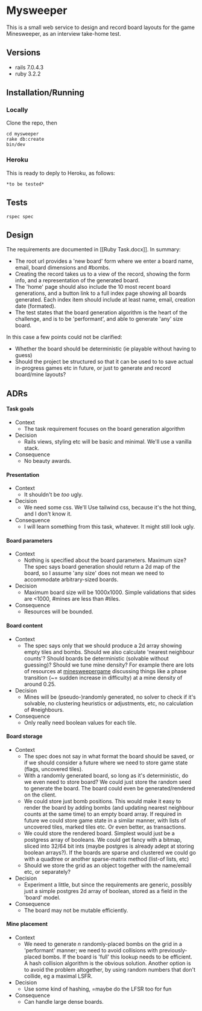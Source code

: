 # Mysweeper

This is a small web service to design and record board layouts for the game Minesweeper, as an interview take-home test.

## Versions

- rails 7.0.4.3
- ruby 3.2.2

## Installation/Running

### Locally

Clone the repo, then

```
cd mysweeper
rake db:create
bin/dev
```

### Heroku

This is ready to deply to Heroku, as follows:
```
*to be tested*
```

## Tests
```
rspec spec
```

## Design

The requirements are documented in [[Ruby Task.docx]]. In summary:

- The root url provides a 'new board' form where we enter a board name, email, board dimensions and #bombs.
- Creating the record takes us to a view of the record, showing the form info, and a representation of the generated board.
- The 'home' page should also include the 10 most recent board generations, and a button link to a full index page showing all boards generated. Each index item should include at least name, email, creation date (formated).
- The test states that the board generation algorithm is the heart of the challenge, and is to be 'performant', and able to generate 'any' size board.

In this case a few points could not be clarified:

- Whether the board should be deterministic (ie playable without having to guess)
- Should the project be structured so that it can be used to to save actual in-progress games etc in future, or just to generate and record board/mine layouts?


## ADRs

#### Task goals
- Context
  - The task requirement focuses on the board generation algorithm
- Decision
  - Rails views, styling etc will be basic and minimal. We'll use a vanilla stack.
- Consequence
  - No beauty awards.

#### Presentation
- Context
  - It shouldn't be *too* ugly.
- Decision
  - We need some css. We'll Use tailwind css, because it's the hot thing, and I don't know it.
- Consequence
  - I will learn something from this task, whatever. It might still look ugly.

#### Board parameters
- Context
  - Nothing is specified about the board parameters. Maximum size? The spec says board generation should return a 2d map of the board, so I assume 'any size' does not mean we need to accommodate arbitrary-sized boards.
- Decision
  - Maximum board size will be 1000x1000. Simple validations that sides are <1000, #mines are less than #tiles.
- Consequence
  - Resources will be bounded.


#### Board content
- Context
  - The spec says only that we should produce a 2d array showing empty tiles and bombs. Should we also calculate 'nearest neighbour counts'? Should boards be deterministic (solvable without guessing)? Should we tune mine density? For example there are lots of resources at [minesweepergame](https://minesweepergame.com/math-papers.php) discussing things like a phase transition (~= sudden increase in difficulty) at a mine density of around 0.25.
- Decision
  - Mines will be (pseudo-)randomly generated, no solver to check if it's solvable, no clustering heuristics or adjustments, etc, no calculation of #neighbours.
- Consequence
  - Only really need boolean values for each tile.


#### Board storage
- Context
  - The spec does not say in what format the board should be saved, or if we should consider a future where we need to store game state (flags, uncovered tiles).
  - With a randomly generated board, so long as it's deterministic, do we even need to store board? We could just store the random seed to generate the board. The board could even be generated/rendered on the client.
  - We could store just bomb positions. This would make it easy to render the board by adding bombs (and updating nearest neighbour counts at the same time) to an empty board array. If required in future we could store game state in a similar manner, with lists of uncovered tiles, marked tiles etc. Or even better, as transactions.
  - We could store the rendered board. Simplest would just be a postgress array of booleans. We could get fancy with a bitmap, sliced into 32/64 bit ints (maybe postgres is already adept at storing boolean arrays?). If the boards are sparse and clustered we could go with a quadtree or another sparse-matrix method (list-of lists, etc)
  - Should we store the grid as an object together with the name/email etc, or separately?
- Decision
  - Experiment a little, but since the requirements are generic, possibly just a simple postgres 2d array of boolean, stored as a field in the 'board' model.
- Consequence
  - The board may not be mutable efficiently.


#### Mine placement
- Context
  - We need to generate *n* randomly-placed bombs on the grid in a 'performant' manner; we need to avoid collisions with previously-placed bombs. If the board is 'full' this lookup needs to be efficient. A hash collision algorithm is the obvious solution. Another option is to avoid the problem altogether, by using random numbers that don't collide, eg a maximal LSFR.
- Decision
  - Use some kind of hashing, =maybe do the LFSR too for fun
- Consequence
  - Can handle large dense boards.





